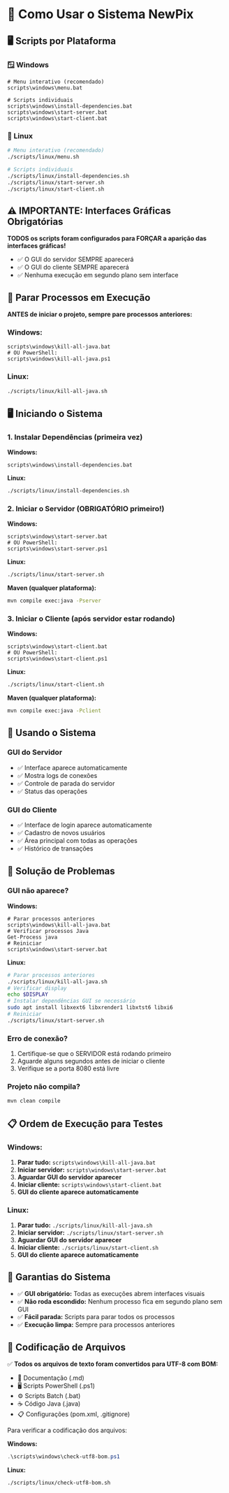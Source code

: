 # 🚀 Como Usar o Sistema NewPix

## 🖥️ Scripts por Plataforma

### 🪟 Windows
```batch
# Menu interativo (recomendado)
scripts\windows\menu.bat

# Scripts individuais
scripts\windows\install-dependencies.bat
scripts\windows\start-server.bat
scripts\windows\start-client.bat
```

### 🐧 Linux  
```bash
# Menu interativo (recomendado)
./scripts/linux/menu.sh

# Scripts individuais
./scripts/linux/install-dependencies.sh
./scripts/linux/start-server.sh
./scripts/linux/start-client.sh
```

## ⚠️ IMPORTANTE: Interfaces Gráficas Obrigatórias

**TODOS os scripts foram configurados para FORÇAR a aparição das interfaces gráficas!**
- ✅ O GUI do servidor SEMPRE aparecerá
- ✅ O GUI do cliente SEMPRE aparecerá  
- ✅ Nenhuma execução em segundo plano sem interface

## 🛑 Parar Processos em Execução

**ANTES de iniciar o projeto, sempre pare processos anteriores:**

### Windows:
```batch
scripts\windows\kill-all-java.bat
# OU PowerShell:
scripts\windows\kill-all-java.ps1
```

### Linux:
```bash
./scripts/linux/kill-all-java.sh
```

## 🖥️ Iniciando o Sistema

### 1. Instalar Dependências (primeira vez)

**Windows:**
```batch
scripts\windows\install-dependencies.bat
```

**Linux:**
```bash
./scripts/linux/install-dependencies.sh
```

### 2. Iniciar o Servidor (OBRIGATÓRIO primeiro!)

**Windows:**
```batch
scripts\windows\start-server.bat
# OU PowerShell:
scripts\windows\start-server.ps1
```

**Linux:**
```bash
./scripts/linux/start-server.sh
```

**Maven (qualquer plataforma):**
```bash
mvn compile exec:java -Pserver
```

### 3. Iniciar o Cliente (após servidor estar rodando)

**Windows:**
```batch
scripts\windows\start-client.bat
# OU PowerShell:
scripts\windows\start-client.ps1
```

**Linux:**
```bash
./scripts/linux/start-client.sh
```

**Maven (qualquer plataforma):**
```bash
mvn compile exec:java -Pclient
```

## 📱 Usando o Sistema

### GUI do Servidor
- ✅ Interface aparece automaticamente
- ✅ Mostra logs de conexões
- ✅ Controle de parada do servidor
- ✅ Status das operações

### GUI do Cliente  
- ✅ Interface de login aparece automaticamente
- ✅ Cadastro de novos usuários
- ✅ Área principal com todas as operações
- ✅ Histórico de transações

## 🔧 Solução de Problemas

### GUI não aparece?

**Windows:**
```batch
# Parar processos anteriores
scripts\windows\kill-all-java.bat
# Verificar processos Java
Get-Process java
# Reiniciar
scripts\windows\start-server.bat
```

**Linux:**
```bash
# Parar processos anteriores  
./scripts/linux/kill-all-java.sh
# Verificar display
echo $DISPLAY
# Instalar dependências GUI se necessário
sudo apt install libxext6 libxrender1 libxtst6 libxi6
# Reiniciar
./scripts/linux/start-server.sh
```

### Erro de conexão?
1. Certifique-se que o SERVIDOR está rodando primeiro
2. Aguarde alguns segundos antes de iniciar o cliente
3. Verifique se a porta 8080 está livre

### Projeto não compila?
```bash
mvn clean compile
```

## 📋 Ordem de Execução para Testes

### Windows:
1. **Parar tudo:** `scripts\windows\kill-all-java.bat`
2. **Iniciar servidor:** `scripts\windows\start-server.bat`  
3. **Aguardar GUI do servidor aparecer**
4. **Iniciar cliente:** `scripts\windows\start-client.bat`
5. **GUI do cliente aparece automaticamente**

### Linux:
1. **Parar tudo:** `./scripts/linux/kill-all-java.sh`
2. **Iniciar servidor:** `./scripts/linux/start-server.sh`  
3. **Aguardar GUI do servidor aparecer**
4. **Iniciar cliente:** `./scripts/linux/start-client.sh`
5. **GUI do cliente aparece automaticamente**

## 🎯 Garantias do Sistema

- ✅ **GUI obrigatório:** Todas as execuções abrem interfaces visuais
- ✅ **Não roda escondido:** Nenhum processo fica em segundo plano sem GUI
- ✅ **Fácil parada:** Scripts para parar todos os processos
- ✅ **Execução limpa:** Sempre para processos anteriores

## 📝 Codificação de Arquivos

✅ **Todos os arquivos de texto foram convertidos para UTF-8 com BOM:**
- 📄 Documentação (.md)
- 🖥️ Scripts PowerShell (.ps1) 
- ⚙️ Scripts Batch (.bat)
- ☕ Código Java (.java)
- 📋 Configurações (pom.xml, .gitignore)

Para verificar a codificação dos arquivos:

**Windows:**
```powershell
.\scripts\windows\check-utf8-bom.ps1
```

**Linux:**
```bash
./scripts/linux/check-utf8-bom.sh
```